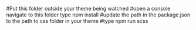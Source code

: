 #Put this folder outside your theme being watched
#open a console navigate to this folder type npm install
#update the path in the package.json to the path to css folder in your theme
#type npm run scss